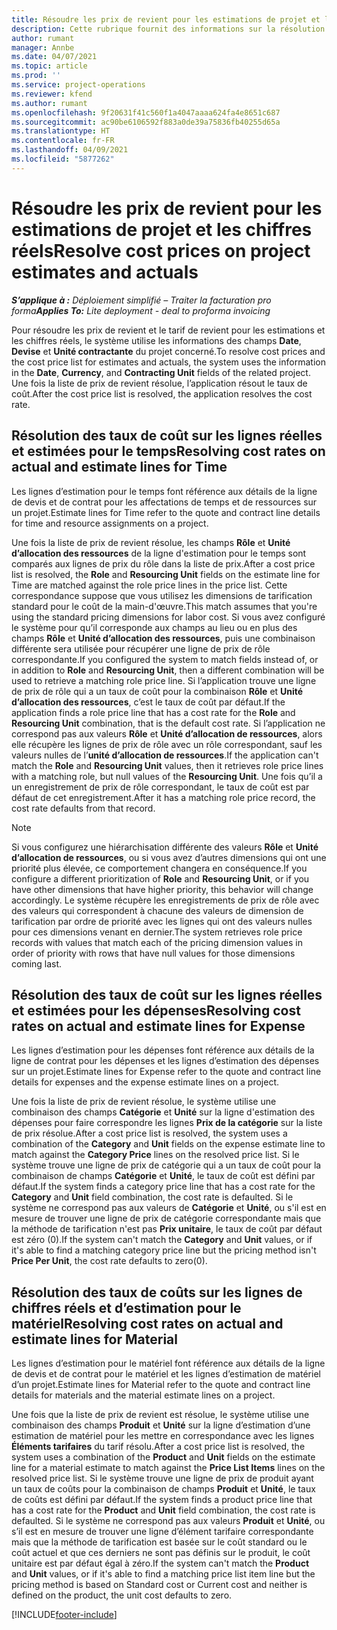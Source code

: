 ```yaml
---
title: Résoudre les prix de revient pour les estimations de projet et les chiffres réels
description: Cette rubrique fournit des informations sur la résolution des prix de revient sur les estimations et les chiffres réels de projet.
author: rumant
manager: Annbe
ms.date: 04/07/2021
ms.topic: article
ms.prod: ''
ms.service: project-operations
ms.reviewer: kfend
ms.author: rumant
ms.openlocfilehash: 9f20631f41c560f1a4047aaaa624fa4e8651c687
ms.sourcegitcommit: ac90be6106592f883a0de39a75836fb40255d65a
ms.translationtype: HT
ms.contentlocale: fr-FR
ms.lasthandoff: 04/09/2021
ms.locfileid: "5877262"
---
```

# <a name="resolve-cost-prices-on-project-estimates-and-actuals"></a><span data-ttu-id="160e6-103">Résoudre les prix de revient pour les estimations de projet et les chiffres réels</span><span class="sxs-lookup"><span data-stu-id="160e6-103">Resolve cost prices on project estimates and actuals</span></span> 

<span data-ttu-id="160e6-104">_**S’applique à :** Déploiement simplifié – Traiter la facturation pro forma_</span><span class="sxs-lookup"><span data-stu-id="160e6-104">_**Applies To:** Lite deployment - deal to proforma invoicing_</span></span>

<span data-ttu-id="160e6-105">Pour résoudre les prix de revient et le tarif de revient pour les estimations et les chiffres réels, le système utilise les informations des champs **Date**, **Devise** et **Unité contractante** du projet concerné.</span><span class="sxs-lookup"><span data-stu-id="160e6-105">To resolve cost prices and the cost price list for estimates and actuals, the system uses the information in the **Date**, **Currency**, and **Contracting Unit** fields of the related project.</span></span> <span data-ttu-id="160e6-106">Une fois la liste de prix de revient résolue, l’application résout le taux de coût.</span><span class="sxs-lookup"><span data-stu-id="160e6-106">After the cost price list is resolved, the application resolves the cost rate.</span></span>

## <a name="resolving-cost-rates-on-actual-and-estimate-lines-for-time"></a><span data-ttu-id="160e6-107">Résolution des taux de coût sur les lignes réelles et estimées pour le temps</span><span class="sxs-lookup"><span data-stu-id="160e6-107">Resolving cost rates on actual and estimate lines for Time</span></span>

<span data-ttu-id="160e6-108">Les lignes d’estimation pour le temps font référence aux détails de la ligne de devis et de contrat pour les affectations de temps et de ressources sur un projet.</span><span class="sxs-lookup"><span data-stu-id="160e6-108">Estimate lines for Time refer to the quote and contract line details for time and resource assignments on a project.</span></span>

<span data-ttu-id="160e6-109">Une fois la liste de prix de revient résolue, les champs **Rôle** et **Unité d’allocation des ressources** de la ligne d'estimation pour le temps sont comparés aux lignes de prix du rôle dans la liste de prix.</span><span class="sxs-lookup"><span data-stu-id="160e6-109">After a cost price list is resolved, the **Role** and **Resourcing Unit** fields on the estimate line for Time are matched against the role price lines in the price list.</span></span> <span data-ttu-id="160e6-110">Cette correspondance suppose que vous utilisez les dimensions de tarification standard pour le coût de la main-d'œuvre.</span><span class="sxs-lookup"><span data-stu-id="160e6-110">This match assumes that you're using the standard pricing dimensions for labor cost.</span></span> <span data-ttu-id="160e6-111">Si vous avez configuré le système pour qu’il corresponde aux champs au lieu ou en plus des champs **Rôle** et **Unité d’allocation des ressources**, puis une combinaison différente sera utilisée pour récupérer une ligne de prix de rôle correspondante.</span><span class="sxs-lookup"><span data-stu-id="160e6-111">If you configured the system to match fields instead of, or in addition to **Role** and **Resourcing Unit**, then a different combination will be used to retrieve a matching role price line.</span></span> <span data-ttu-id="160e6-112">Si l’application trouve une ligne de prix de rôle qui a un taux de coût pour la combinaison **Rôle** et **Unité d’allocation des ressources**, c’est le taux de coût par défaut.</span><span class="sxs-lookup"><span data-stu-id="160e6-112">If the application finds a role price line that has a cost rate for the **Role** and **Resourcing Unit** combination, that is the default cost rate.</span></span> <span data-ttu-id="160e6-113">Si l’application ne correspond pas aux valeurs **Rôle** et **Unité d’allocation de ressources**, alors elle récupère les lignes de prix de rôle avec un rôle correspondant, sauf les valeurs nulles de l’**unité d’allocation de ressources**.</span><span class="sxs-lookup"><span data-stu-id="160e6-113">If the application can't match the **Role** and **Resourcing Unit** values, then it retrieves role price lines with a matching role, but null values of the **Resourcing Unit**.</span></span> <span data-ttu-id="160e6-114">Une fois qu’il a un enregistrement de prix de rôle correspondant, le taux de coût est par défaut de cet enregistrement.</span><span class="sxs-lookup"><span data-stu-id="160e6-114">After it has a matching role price record, the cost rate defaults from that record.</span></span> 

> [!NOTE]
> <span data-ttu-id="160e6-115">Si vous configurez une hiérarchisation différente des valeurs **Rôle** et **Unité d’allocation de ressources**, ou si vous avez d’autres dimensions qui ont une priorité plus élevée, ce comportement changera en conséquence.</span><span class="sxs-lookup"><span data-stu-id="160e6-115">If you configure a different prioritization of **Role** and **Resourcing Unit**, or if you have other dimensions that have higher priority, this behavior will change accordingly.</span></span> <span data-ttu-id="160e6-116">Le système récupère les enregistrements de prix de rôle avec des valeurs qui correspondent à chacune des valeurs de dimension de tarification par ordre de priorité avec les lignes qui ont des valeurs nulles pour ces dimensions venant en dernier.</span><span class="sxs-lookup"><span data-stu-id="160e6-116">The system retrieves role price records with values that match each of the pricing dimension values in order of priority with rows that have null values for those dimensions coming last.</span></span>

## <a name="resolving-cost-rates-on-actual-and-estimate-lines-for-expense"></a><span data-ttu-id="160e6-117">Résolution des taux de coût sur les lignes réelles et estimées pour les dépenses</span><span class="sxs-lookup"><span data-stu-id="160e6-117">Resolving cost rates on actual and estimate lines for Expense</span></span>

<span data-ttu-id="160e6-118">Les lignes d’estimation pour les dépenses font référence aux détails de la ligne de contrat pour les dépenses et les lignes d’estimation des dépenses sur un projet.</span><span class="sxs-lookup"><span data-stu-id="160e6-118">Estimate lines for Expense refer to the quote and contract line details for expenses and the expense estimate lines on a project.</span></span>

<span data-ttu-id="160e6-119">Une fois la liste de prix de revient résolue, le système utilise une combinaison des champs **Catégorie** et **Unité** sur la ligne d'estimation des dépenses pour faire correspondre les lignes **Prix de la catégorie** sur la liste de prix résolue.</span><span class="sxs-lookup"><span data-stu-id="160e6-119">After a cost price list is resolved, the system uses a combination of the **Category** and **Unit** fields on the expense estimate line to match against the **Category Price** lines on the resolved price list.</span></span> <span data-ttu-id="160e6-120">Si le système trouve une ligne de prix de catégorie qui a un taux de coût pour la combinaison de champs **Catégorie** et **Unité**, le taux de coût est défini par défaut.</span><span class="sxs-lookup"><span data-stu-id="160e6-120">If the system finds a category price line that has a cost rate for the **Category** and **Unit** field combination, the cost rate is defaulted.</span></span> <span data-ttu-id="160e6-121">Si le système ne correspond pas aux valeurs de **Catégorie** et **Unité**, ou s'il est en mesure de trouver une ligne de prix de catégorie correspondante mais que la méthode de tarification n'est pas **Prix unitaire**, le taux de coût par défaut est zéro (0).</span><span class="sxs-lookup"><span data-stu-id="160e6-121">If the system can't match the **Category** and **Unit** values, or if it's able to find a matching category price line but the pricing method isn't **Price Per Unit**, the cost rate defaults to zero(0).</span></span>

## <a name="resolving-cost-rates-on-actual-and-estimate-lines-for-material"></a><span data-ttu-id="160e6-122">Résolution des taux de coûts sur les lignes de chiffres réels et d’estimation pour le matériel</span><span class="sxs-lookup"><span data-stu-id="160e6-122">Resolving cost rates on actual and estimate lines for Material</span></span>

<span data-ttu-id="160e6-123">Les lignes d’estimation pour le matériel font référence aux détails de la ligne de devis et de contrat pour le matériel et les lignes d’estimation de matériel d’un projet.</span><span class="sxs-lookup"><span data-stu-id="160e6-123">Estimate lines for Material refer to the quote and contract line details for materials and the material estimate lines on a project.</span></span>

<span data-ttu-id="160e6-124">Une fois que la liste de prix de revient est résolue, le système utilise une combinaison des champs **Produit** et **Unité** sur la ligne d’estimation d’une estimation de matériel pour les mettre en correspondance avec les lignes **Éléments tarifaires** du tarif résolu.</span><span class="sxs-lookup"><span data-stu-id="160e6-124">After a cost price list is resolved, the system uses a combination of the **Product** and **Unit** fields on the estimate line for a material estimate to match against the **Price List Items** lines on the resolved price list.</span></span> <span data-ttu-id="160e6-125">Si le système trouve une ligne de prix de produit ayant un taux de coûts pour la combinaison de champs **Produit** et **Unité**, le taux de coûts est défini par défaut.</span><span class="sxs-lookup"><span data-stu-id="160e6-125">If the system finds a product price line that has a cost rate for the **Product** and **Unit** field combination, the cost rate is defaulted.</span></span> <span data-ttu-id="160e6-126">Si le système ne correspond pas aux valeurs **Produit** et **Unité**, ou s’il est en mesure de trouver une ligne d’élément tarifaire correspondante mais que la méthode de tarification est basée sur le coût standard ou le coût actuel et que ces derniers ne sont pas définis sur le produit, le coût unitaire est par défaut égal à zéro.</span><span class="sxs-lookup"><span data-stu-id="160e6-126">If the system can't match the **Product** and **Unit** values, or if it's able to find a matching price list item line but the pricing method is based on Standard cost or Current cost and neither is defined on the product, the unit cost defaults to zero.</span></span>


[!INCLUDE[footer-include](../../includes/footer-banner.md)]
